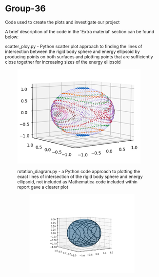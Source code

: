 # Group-36
Code used to create the plots and investigate our project

A brief description of the code in the 'Extra material' section can be found below:

scatter_ploy.py - Python scatter plot approach to finding the lines of intersection between the rigid body sphere and energy ellipsoid by producing points on both surfaces and plotting points that are sufficiently close together for increasing sizes of the energy ellipsoid
<figure>
    <img src="Images/scatter_plot.png"
</figure>

rotation_diagram.py - a Python code approach to plotting the exact lines of intersection of the rigid body sphere and energy ellipsoid, not included as Mathematica code included within report gave a clearer plot
<figure>
    <img src="Images/rotation_diagram.png"
</figure>
